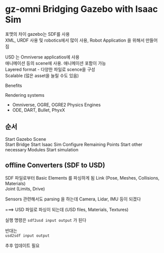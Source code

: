 # gz-omni Bridging Gazebo with Isaac Sim

포맷의 차이
gazebo는 SDF를 사용   
XML, URDF 사용 및 robotics에서 많이 사용, Robot Application 을 위해서 만들어짐


USD 는 
Omniverse applicatios에 사용   
애니메이션 등의 scene에 사용. 애니메이션 포함이 가능   
Layered format - 다양한 파일로 scence을 구성   
Scalable (많은 asset을 늘릴 수도 있음)   



Benefits

Rendering systems
-  Omniverse, OGRE, OGRE2
Physics Engines
- ODE, DART, Bullet, PhyxX


## 순서
Start Gazebo Scene   
Start Bridge
Start Isaac Sim
Configure Remaining Points
Start other necessary Modules
Start simulation


## offline Converters (SDF to USD)

SDF 파일로부터 Basic Elements 를 파싱하게 됨 
Link (Pose, Meshes, Collisions, Materials)   
Joint (Limits, Drive)

Sensors 관련해서도 parsing 을 하는데  Camera, Lidar, IMU 등이 되겠다   

===> USD 파일로 파싱이 되는데 (USD files, Materials, Textures)

실행 명령은 
`sdf2usd input output` 가 된다    

반대는   
`usd2sdf input output`   


추후 업데이트 필요

